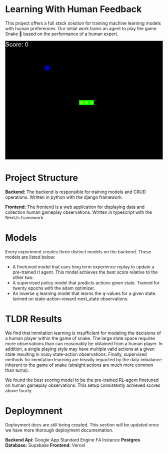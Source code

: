 # Learning With Human Feedback

This project offers a full stack solution for training machine learning models with human preferences. Our initial work trains an agent to play the game Snake 🐍 based on the performance of a human expert.

![Autonomous agent playing the game of snake.](frontend/public/experiments/snake/pure_rl_200_gameplay.gif)

# Project Structure

**Backend:** The backend is responsible for training models and CRUD operations. Written in python with the django framework.

**Frontend:** The frontend is a web application for displaying data and collection human gameplay observations. Written in typescript with the NextJs framework.

# Models

Every experiment creates three distinct models on the backend. These models are listed below:

- A finetuned model that uses long term experience replay to update a pre-trained rl agent. This model achieves the best score relative to the other two.
- A supervised policy model that predicts actions given state. Trained for twenty epochs with the adam optimizer.
- An inverse q learning model that learns the q-values for a given state. tarined on state-action-reward-next_state observations.

# TLDR Results

We find that immitation learning is insufficient for modeling the decisions of a human player within the game of snake. The large state space requires more observations than can reasonably be obtained from a human player. In addition, a single playing style may have multiple valid actions at a given state resulting in noisy state-action observations. Finally, supervised methods for immitation learning are heavily impacted by the data imbalance inherent to the game of snake (straight actions are much more common than turns).

We found the best scoring model to be the pre-trained RL-agent finetuned on human gameplay observations. This setup consistently achieved scores above fourty.

# Deploymnent

Deployment docs are still being created. This section will be updated once we have more thorough deployment documentation.

**Backend Api:** Google App Standard Engine F4 Instance
**Postgres Database:** Supabase
**Frontend:** Vercel
